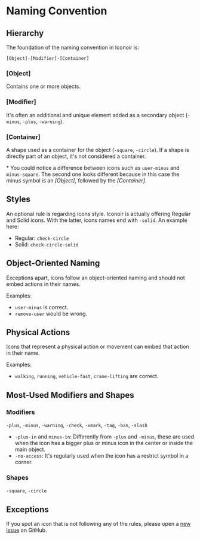 # Naming Convention

## Hierarchy

The foundation of the naming convention in Iconoir is:

```
[Object]-[Modifier]-[Container]
```

### [Object]

Contains one or more objects.

### [Modifier]

It's often an additional and unique element added as a secondary object (`-minus`, `-plus`, `-warning`).

### [Container]

A shape used as a container for the object (`-square`, `-circle`).
If a shape is directly part of an object, it's not considered a container.

\* You could notice a difference between icons such as
`user-minus` and `minus-square`. The second one looks different
because in this case the minus symbol is an _[Object]_, followed
by the _[Container]_.

## Styles

An optional rule is regarding icons style. Iconoir is actually offering Regular and Solid icons. With the latter, icons names end with `-solid`. An example here:

- Regular: `check-circle`
- Solid: `check-circle-solid`

## Object-Oriented Naming

Exceptions apart, icons follow an object-oriented naming and
should not embed actions in their names.

Examples:

- `user-minus` is correct.
- `remove-user` would be wrong.

## Physical Actions

Icons that represent a physical action or movement
can embed that action in their name.

Examples:

- `walking`, `running`, `vehicle-fast`, `crane-lifting` are correct.

## Most-Used Modifiers and Shapes

### Modifiers

`-plus`, `-minus`, `-warning`, `-check`, `-xmark`, `-tag`,
`-ban`, `-slash`

- `-plus-in` and `minus-in`: Differently from `-plus` and `-minus`, these are used when the icon
  has a bigger plus or minus icon in the center or inside the main object.
- `-no-access`: It's regularly used when the icon has a restrict
  symbol in a corner.

### Shapes

`-square`, `-circle`

## Exceptions

If you spot an icon that is not following any of the rules,
please open a [new issue](https://github.com/iconoir-icons/iconoir/issues/new/choose) on GitHub.
